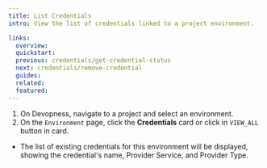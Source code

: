 ```yaml
---
title: List Credentials
intro: View the list of credentials linked to a project environment.

links:
  overview:
  quickstart:
  previous: credentials/get-credential-status
  next: credentials/remove-credential
  guides:
  related:
  featured:
---
```


1. On Devopness, navigate to a project and select an environment.
1. On the `Environment` page, click the **Credentials** card or click in `VIEW_ALL` button in card.

  - The list of existing credentials for this environment will be displayed, showing the credential's name, Provider Service, and Provider Type.
